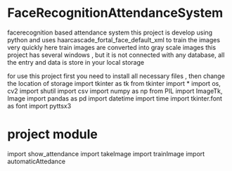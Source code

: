# FaceRecognitionAttendanceSystem
facerecognition based attendance system this project is develop using python
and uses haarcascade_fortal_face_default_xml to train the images very quickly
here train images are converted into gray scale images 
this project has several windows , but it is not connected with any database,
all the entry and data is store in your local storage 

for use this project first you need to install all necessary files , then change the 
location of storage 
import tkinter as tk
from tkinter import *
import os, cv2
import shutil
import csv
import numpy as np
from PIL import ImageTk, Image
import pandas as pd
import datetime
import time
import tkinter.font as font
import pyttsx3

# project module
import show_attendance
import takeImage
import trainImage
import automaticAttedance

